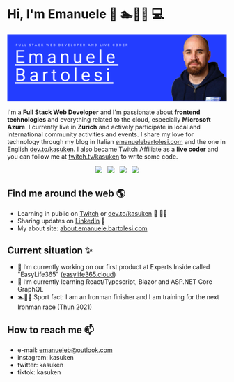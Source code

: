 
# Hi, I'm Emanuele 👋 🏊🚴🏃 💻

<img src="https://raw.githubusercontent.com/kasuken/kasuken/master/githubbanner.png" alt="Emanuele Bartolesi - software engineer, content creator and community organizer">

I'm a **Full Stack Web Developer** and I'm passionate about **frontend technologies** and everything related to the cloud, especially **Microsoft Azure**.
I currently live in **Zurich** and actively participate in local and international community activities and events.
I share my love for technology through my blog in Italian <a href="https://www.emanuelebartolesi.com" target="_blank">emanuelebartolesi.com</a> and the one in English <a href="https://dev.to/kasuken" target="_blank">dev.to/kasuken</a>.
I also became Twitch Affiliate as a **live coder** and you can follow me at <a href="https://twitch.tv/kasuken" target="_blank">twitch.tv/kasuken</a> to write some code. 

<p align='center'>
<a href="https://dev.to/kasuken"><img height="30" src="https://raw.githubusercontent.com/kasuken/kasuken/dev.png"></a>&nbsp;&nbsp;
<a href="https://twitter.com/kasuken"><img height="30" src="https://raw.githubusercontent.com/kasuken/kasuken/twitter.png"></a>&nbsp;&nbsp;
<a href="https://instagram.com/kasuken"><img height="30" src="https://raw.githubusercontent.com/kasuken/kasuken/instagram.png"></a>&nbsp;&nbsp;
<a href="https://www.linkedin.com/in/bartolesiemanuele/"><img height="30" src="https://raw.githubusercontent.com/kasuken/kasuken/linkedin.png"></a>
</p>

## Find me around the web 🌎
- Learning in public on <a href="https://www.twitch.tv/kasuken" target="_blank">Twitch</a> or <a href="https://dev.to/kasuken" target="_blank">dev.to/kasuken</a> 🎦 ✍🏾
- Sharing updates on <a href="https://www.linkedin.com/in/bartolesiemanuele/">LinkedIn</a> 💼
- My about site: <a href="https://about.emanuelebartolesi.com/" target="_blank">about.emanuele.bartolesi.com</a>

## Current situation ✨

- 🔭 I’m currently working on our first product at Experts Inside called "EasyLife365" (<a href="https://www.easylife365.cloud" target="_blank">easylife365.cloud</a>) 
- 🌱 I’m currently learning React/Typescript, Blazor and ASP.NET Core GraphQL
- 🏊🚴🏃 Sport fact: I am an Ironman finisher and I am training for the next Ironman race (Thun 2021)

## How to reach me 📫
- e-mail: emanueleb@outlook.com
- instagram: kasuken
- twitter: kasuken
- tiktok: kasuken

<!--
**kasuken/kasuken** is a ✨ _special_ ✨ repository because its `README.md` (this file) appears on your GitHub profile.

Here are some ideas to get you started:

- 🔭 I’m currently working on ...
- 🌱 I’m currently learning ...
- 👯 I’m looking to collaborate on ...
- 🤔 I’m looking for help with ...
- 💬 Ask me about ...
- 📫 How to reach me: ...
- 😄 Pronouns: ...
- ⚡ Fun fact: ...
-->
